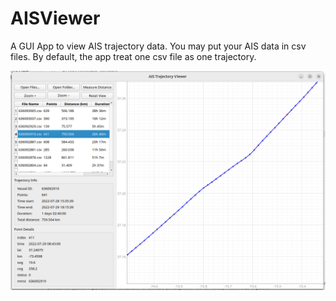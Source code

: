 # AISViewer

A GUI App to view AIS trajectory data. You may put your AIS data in csv files. By default, the app treat one csv file as one trajectory.
<div align="center">
<img src="./GUI.png" width="1000" alt="gui">
</div>
